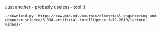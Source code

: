 Just another - probably useless - tool :)

```
./download.py 'https://ocw.mit.edu/courses/electrical-engineering-and-computer-science/6-034-artificial-intelligence-fall-2010/lecture-videos/'
```